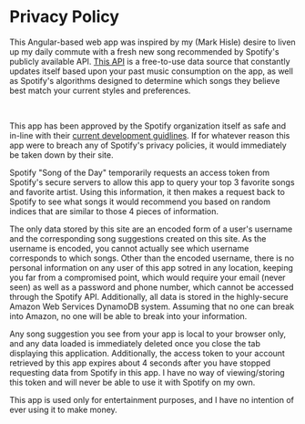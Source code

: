 # Privacy Policy

This Angular-based web app was inspired by my (Mark Hisle) desire to liven up my daily commute with a fresh new song recommended by Spotify's publicly available API. [This API](https://developer.spotify.com/documentation/web-api/) is a free-to-use data source that constantly updates itself based upon your past music consumption on the app, as well as Spotify's algorithms designed to determine which songs they believe best match your current styles and preferences.

<br />

This app has been approved by the Spotify organization itself as safe and in-line with their [current development guidlines](https://developer.spotify.com/policy/). If for whatever reason this app were to breach any of Spotify's privacy policies, it would immediately be taken down by their site.

Spotify "Song of the Day" temporarily requests an access token from Spotify's secure servers to allow this app to query your top 3 favorite songs and favorite artist. Using this information, it then makes a request back to Spotify to see what songs it would recommend you based on random indices that are similar to those 4 pieces of information.

The only data stored by this site are an encoded form of a user's username and the corresponding song suggestions created on this site. As the username is encoded, you cannot actually see which username corresponds to which songs. Other than the encoded username, there is no personal information on any user of this app sotred in any location, keeping you far from a compromised point, which would require your email (never seen) as well as a password and phone number, which cannot be accessed through the Spotify API. Additionally, all data is stored in the highly-secure Amazon Web Services DynamoDB system. Assuming that no one can break into Amazon, no one will be able to break into your information.

Any song suggestion you see from your app is local to your browser only, and any data loaded is immediately deleted once you close the tab displaying this application. Additionally, the access token to your account retrieved by this app expires about 4 seconds after you have stopped requesting data from Spotify in this app. I have no way of viewing/storing this token and will never be able to use it with Spotify on my own.

This app is used only for entertainment purposes, and I have no intention of ever using it to make money.
